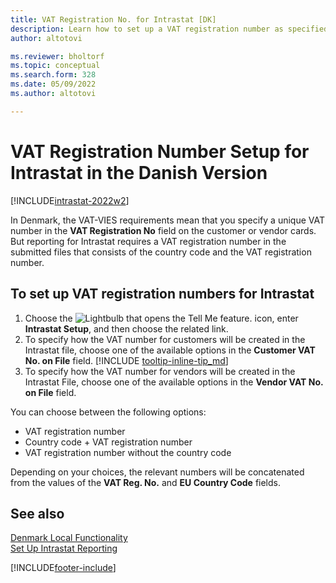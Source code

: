 ```yaml
---
title: VAT Registration No. for Intrastat [DK]
description: Learn how to set up a VAT registration number as specified by the Danish Intrastat requirements.
author: altotovi

ms.reviewer: bholtorf
ms.topic: conceptual
ms.search.form: 328
ms.date: 05/09/2022
ms.author: altotovi

---
```

# VAT Registration Number Setup for Intrastat in the Danish Version

[!INCLUDE[intrastat-2022w2](../../includes/intrastat-2022w2.md)]

In Denmark, the VAT-VIES requirements mean that you specify a unique VAT number in the **VAT Registration No** field on the customer or vendor cards. But reporting for Intrastat requires a VAT registration number in the submitted files that consists of the country code and the VAT registration number.

## To set up VAT registration numbers for Intrastat

1. Choose the ![Lightbulb that opens the Tell Me feature.](../../media/ui-search/search_small.png "Tell me what you want to do") icon, enter **Intrastat Setup**, and then choose the related link.  
2. To specify how the VAT number for customers will be created in the Intrastat file, choose one of the available options in the **Customer VAT No. on File** field. [!INCLUDE [tooltip-inline-tip_md](../../includes/tooltip-inline-tip_md.md)]  
3. To specify how the VAT number for vendors will be created in the Intrastat File, choose one of the available options in the **Vendor VAT No. on File** field.  

You can choose between the following options:

* VAT registration number  
* Country code + VAT registration number  
* VAT registration number without the country code  

Depending on your choices, the relevant numbers will be concatenated from the values of the **VAT Reg. No.** and **EU Country Code** fields.  

## See also

[Denmark Local Functionality](denmark-local-functionality.md)  
[Set Up Intrastat Reporting](../../finance-how-setup-report-intrastat.md)  

[!INCLUDE[footer-include](../../includes/footer-banner.md)]
